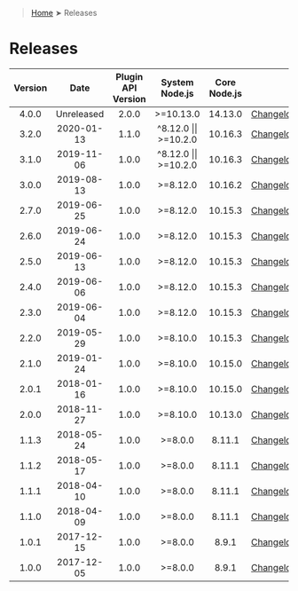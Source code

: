 > [Home](../README.md) ➤ Releases

# Releases

| Version | Date       | Plugin API Version | System Node.js        | Core Node.js |     |
| :-----: | :--------: | :----------------: | :-------------------: | :----------: | --- |
| 4.0.0   | Unreleased | 2.0.0              | >=10.13.0             | 14.13.0      | [Changelog](Appc%20Daemon%204.0.0.md) |
| 3.2.0   | 2020-01-13 | 1.1.0              | ^8.12.0 \|\| >=10.2.0 | 10.16.3      | [Changelog](Appc%20Daemon%203.2.0.md) |
| 3.1.0   | 2019-11-06 | 1.0.0              | ^8.12.0 \|\| >=10.2.0 | 10.16.3      | [Changelog](Appc%20Daemon%203.1.0.md) |
| 3.0.0   | 2019-08-13 | 1.0.0              | >=8.12.0              | 10.16.2      | [Changelog](Appc%20Daemon%203.0.0.md) |
| 2.7.0   | 2019-06-25 | 1.0.0              | >=8.12.0              | 10.15.3      | [Changelog](Appc%20Daemon%202.7.0.md) |
| 2.6.0   | 2019-06-24 | 1.0.0              | >=8.12.0              | 10.15.3      | [Changelog](Appc%20Daemon%202.6.0.md) |
| 2.5.0   | 2019-06-13 | 1.0.0              | >=8.12.0              | 10.15.3      | [Changelog](Appc%20Daemon%202.5.0.md) |
| 2.4.0   | 2019-06-06 | 1.0.0              | >=8.12.0              | 10.15.3      | [Changelog](Appc%20Daemon%202.4.0.md) |
| 2.3.0   | 2019-06-04 | 1.0.0              | >=8.12.0              | 10.15.3      | [Changelog](Appc%20Daemon%202.3.0.md) |
| 2.2.0   | 2019-05-29 | 1.0.0              | >=8.10.0              | 10.15.3      | [Changelog](Appc%20Daemon%202.2.0.md) |
| 2.1.0   | 2019-01-24 | 1.0.0              | >=8.10.0              | 10.15.0      | [Changelog](Appc%20Daemon%202.1.0.md) |
| 2.0.1   | 2018-01-16 | 1.0.0              | >=8.10.0              | 10.15.0      | [Changelog](Appc%20Daemon%202.0.1.md) |
| 2.0.0   | 2018-11-27 | 1.0.0              | >=8.10.0              | 10.13.0      | [Changelog](Appc%20Daemon%202.0.0.md) |
| 1.1.3   | 2018-05-24 | 1.0.0              | >=8.0.0               | 8.11.1       | [Changelog](Appc%20Daemon%201.1.3.md) |
| 1.1.2   | 2018-05-17 | 1.0.0              | >=8.0.0               | 8.11.1       | [Changelog](Appc%20Daemon%201.1.2.md) |
| 1.1.1   | 2018-04-10 | 1.0.0              | >=8.0.0               | 8.11.1       | [Changelog](Appc%20Daemon%201.1.1.md) |
| 1.1.0   | 2018-04-09 | 1.0.0              | >=8.0.0               | 8.11.1       | [Changelog](Appc%20Daemon%201.1.0.md) |
| 1.0.1   | 2017-12-15 | 1.0.0              | >=8.0.0               | 8.9.1        | [Changelog](Appc%20Daemon%201.0.1.md) |
| 1.0.0   | 2017-12-05 | 1.0.0              | >=8.0.0               | 8.9.1        | [Changelog](Appc%20Daemon%201.0.0.md) |

